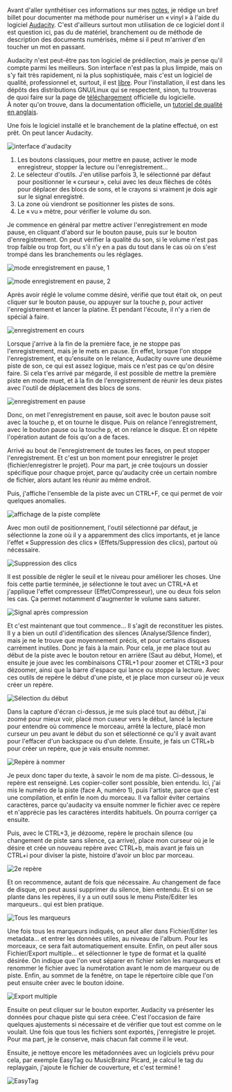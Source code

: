 Avant d'aller synthétiser ces informations sur mes [notes](/notes "le wiki d'id-libre.org"), je rédige un bref billet pour documenter ma méthode pour numériser un « vinyl » à l'aide du logiciel [Audacity](http://www.audacityteam.org/ "site officiel d'Audacity"). C'est d'ailleurs surtout mon utilisation de ce logiciel dont il est question ici, pas du de matériel, branchement ou de méthode de description des documents numérisés, même si il peut m'arriver d'en toucher un mot en passant.

Audacity n'est peut-être pas ton logiciel de prédilection, mais je pense qu'il compte parmi les meilleurs. Son interface n'est pas la plus limpide, mais on s'y fait très rapidement, ni la plus sophistiquée, mais c'est un logiciel de qualité, professionnel et, surtout, il est [libre](https://fr.wikipedia.org/wiki/Logiciel_libre "Article Wikipédia sur le logiciel libre"). Pour l'installation, il est dans les dépôts des distributions GNU/Linux qui se respectent, sinon, tu trouveras de quoi faire sur la page de [téléchargement](http://www.audacityteam.org/download/ "Page de téléchargement officielle d'Audacity") officielle du logicielle.   
À noter qu'on trouve, dans la documentation officielle, un [tutoriel de qualité en anglais](http://manual.audacityteam.org/man/sample_workflow_for_lp_digitization.html "Comment numériser un vinyle, en anglais, documentation officielle").

Une fois le logiciel installé et le branchement de la platine effectué, on est prêt. On peut lancer Audacity.

![interface d'audacity](img/audacity-01.png "Audacity, interface")

1. Les boutons classiques, pour mettre en pause, activer le mode enregistreur, stopper la lecture ou l'enregistrement...
2. Le sélecteur d'outils. J'en utilise parfois 3, le sélectionné par défaut pour positionner le « curseur », celui avec les deux flèches de côtés pour déplacer des blocs de sons, et le crayons si vraiment je dois agir sur le signal enregistré.
3. La zone où viendront se positionner les pistes de sons.
4. Le « vu » mètre, pour vérifier le volume du son.

Je commence en général par mettre activer l'enregistrement en mode pause, en cliquant d'abord sur le bouton pause, puis sur le bouton d'enregistrement. On peut vérifier la qualité du son, si le volume n'est pas trop faible ou trop fort, ou s'il n'y en a pas du tout dans le cas où on s'est trompé dans les branchements ou les réglages. 

![mode enregistrement en pause, 1](img/audacity-02.png "Audacity, en pause")

![mode enregistrement en pause, 2](img/audacity-03.png "Audacity, mode enregistrement en pause")

Après avoir réglé le volume comme désiré, vérifié que tout était ok, on peut cliquer sur le bouton pause, ou appuyer sur la touche p, pour activer l'enregistrement et lancer la platine. Et pendant l'écoute, il n'y a rien de spécial à faire.

![enregistrement en cours](img/audacity-04.png "Audacity, enregistrement en cours")

Lorsque j'arrive à la fin de la première face, je ne stoppe pas l'enregistrement, mais je le mets en pause. En effet, lorsque l'on stoppe l'enregistrement, et qu'ensuite on le relance, Audacity ouvre une deuxième piste de son, ce qui est assez logique, mais ce n'est pas ce qu'on désire faire. Si cela t'es arrivé par mégarde, il est possible de mettre la première piste en mode muet, et à la fin de l'enregistrement de réunir les deux pistes avec l'outil de déplacement des blocs de sons.

![enregistrement en pause](img/audacity-05.png "Audacity, enregistrement en pause au changement de face")

Donc, on met l'enregistrement en pause, soit avec le bouton pause soit avec la touche p, et on tourne le disque. Puis on relance l'enregistrement, avec le bouton pause ou la touche p, et on relance le disque. Et on répète l'opération autant de fois qu'on a de faces.

Arrivé au bout de l'enregistrement de toutes les faces, on peut stopper l'enregistrement. Et c'est un bon moment pour enregistrer le projet (fichier/enregistrer le projet). Pour ma part, je crée toujours un dossier spécifique pour chaque projet, parce qu'audacity crée un certain nombre de fichier, alors autant les réunir au même endroit.

Puis, j'affiche l'ensemble de la piste avec un CTRL+F, ce qui permet de voir quelques anomalies.

![affichage de la piste complète](img/audacity-06.png "Audacity, affichage de la piste complète")

Avec mon outil de positionnement, l'outil sélectionné par défaut, je sélectionne la zone où il y a apparemment des clics importants, et je lance l'effet « Suppression des clics » (Effets/Suppression des clics), partout où nécessaire.

![Suppression des clics](img/audacity-07.png "Audacity, supression des clics")

Il est possible de régler le seuil et le niveau pour améliorer les choses. Une fois cette partie terminée, je sélectionne le tout avec un CTRL+A et j'applique l'effet compresseur (Effet/Compresseur), une ou deux fois selon les cas. Ça permet notamment d'augmenter le volume sans saturer.

![Signal après compression](img/audacity-08.png "Compression du signal")

Et c'est maintenant que tout commence... Il s'agit de reconstituer les pistes. Il y a bien un outil d'identification des silences (Analyse/Silence finder), mais je ne le trouve que moyennement précis, et pour certains disques carrément inutiles. Donc je fais à la main. Pour cela, je me place tout au début de la piste avec le bouton retour en arrière (Saut au début, Home), et ensuite je joue avec les combinaisons CTRL+1 pour zoomer et CTRL+3 pour dézoomer, ainsi que la barre d'espace qui lance ou stoppe la lecture. Avec ces outils de repère le début d'une piste, et je place mon curseur où je veux créer un repère.

![Sélection du début](img/audacity-09.png "Sélection du début")

Dans la capture d'écran ci-dessus, je me suis placé tout au début, j'ai zoomé pour mieux voir, placé mon cuseur vers le début, lancé la lecture pour entendre où commence le morceau, arrêté la lecture, placé mon curseur un peu avant le début du son et sélectionné ce qu'il y avait avant pour l'effacer d'un backspace ou d'un delete. Ensuite, je fais un CTRL+b pour créer un repère, que je vais ensuite nommer.

![Repère à nommer](img/audacity-10.png "Repère à nommer")

Je peux donc taper du texte, à savoir le nom de ma piste. Ci-dessous, le repère est renseigné. Les copier-coller sont possible, bien entendu. Ici, j'ai mis le numéro de la piste (face A, numéro 1), puis l'artiste, parce que c'est une compilation, et enfin le nom du morceau. Il va falloir éviter certains caractères, parce qu'audacity va ensuite nommer le fichier avec ce repère et n'apprécie pas les caractères interdits habituels. On pourra corriger ça ensuite.

Puis, avec le CTRL+3, je dézoome, repère le prochain silence (ou changement de piste sans silence, ça arrive), place mon curseur où je le désire et crée un nouveau repère avec CTRL+b, mais avant je fais un CTRL+i pour diviser la piste, histoire d'avoir un bloc par morceau.

![2e repère](img/audacity-11.png "Deuxième repère")

Et on recommence, autant de fois que nécessaire. Au changement de face de disque, on peut aussi supprimer du silence, bien entendu. Et si on se plante dans les repères, il y a un outil sous le menu Piste/Editer les marqueurs.. qui est bien pratique.

![Tous les marqueurs](img/audacity-12.png "Tous les marqueurs")

Une fois tous les marqueurs indiqués, on peut aller dans Fichier/Editer les metadata... et entrer les données utiles, au niveau de l'album. Pour les morceaux, ce sera fait automatiquement ensuite. Enfin, on peut aller sous Fichier/Export multiple... et sélectionner le type de format et la qualité désirée. On indique que l'on veut séparer en fichier selon les marqueurs et renommer le fichier avec la numérotation avant le nom de marqueur ou de piste. Enfin, au sommet de la fenêtre, on tape le répertoire cible que l'on peut ensuite créer avec le bouton idoine.

![Export multiple](img/audacity-13.png "Export multiple, préparation")

Ensuite on peut cliquer sur le bouton exporter. Audacity va présenter les données pour chaque piste qui sera créee. C'est l'occasion de faire quelques ajustements si nécessaire et de vérifier que tout est comme on le voulait. Une fois que tous les fichiers sont exportés, j'enregistre le projet. Pour ma part, je le conserve, mais chacun fait comme il le veut.

Ensuite, je nettoye encore les métadonnées avec un logiciels prévu pour cela, par exemple EasyTag ou MusicBrainz Picard, je calcul le tag du replaygain, j'ajoute le fichier de couverture, et c'est terminé !

![EasyTag](img/easytag-01.png "Les fichiers exportés, correctement décrits")

